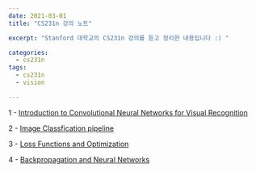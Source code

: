 ```yaml
---
date: 2021-03-01
title: "CS231n 강의 노트"

excerpt: "Stanford 대학교의 CS231n 강의를 듣고 정리한 내용입니다 :) "

categories: 
  - cs231n
tags: 
  - cs231n
  - vision

---
```


1 - [Introduction to Convolutional Neural Networks for Visual Recognition](https://happy-jihye.github.io/cs231n/cs231n-1/)

2 - [Image Classfication pipeline](https://happy-jihye.github.io/cs231n/cs231n-2/)

3 - [Loss Functions and Optimization](https://happy-jihye.github.io/cs231n/cs231n-3/)

4 - [Backpropagation and Neural Networks](https://happy-jihye.github.io/cs231n/cs231n-4/)